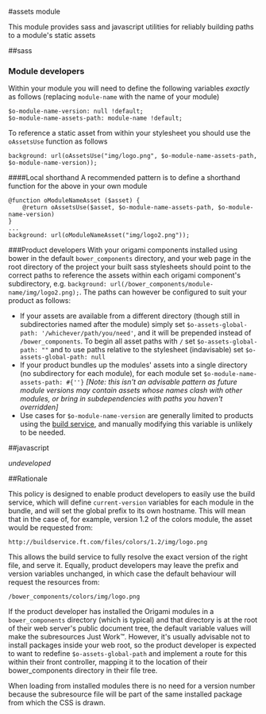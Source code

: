 #assets module

This module provides sass and javascript utilities for reliably building paths to a module's static assets

##sass

### Module developers

Within your module you will need to define the following variables *exactly* as follows (replacing `module-name` with the name of your module)

	$o-module-name-version: null !default;
	$o-module-name-assets-path: module-name !default;

To reference a static asset from within your stylesheet you should use the `oAssetsUse` function as follows

	background: url(oAssetsUse("img/logo.png", $o-module-name-assets-path, $o-module-name-version));

####Local shorthand
A recommended pattern is to define a shorthand function for the above in your own module

    @function oModuleNameAsset ($asset) {
        @return oAssetsUse($asset, $o-module-name-assets-path, $o-module-name-version)
    }
	...
	background: url(oModuleNameAsset("img/logo2.png"));

###Product developers
With your origami components installed using bower in the default `bower_components` directory, and your web page in the root directory of the project your built sass stylesheets should point to the correct paths to reference the assets within each origami component's subdirectory, e.g. `background: url(/bower_components/module-name/img/logo2.png);`. The paths can however be configured to suit your product as follows:

* If your assets are available from a different directory (though still in subdirectories named after the module) simply set `$o-assets-global-path: '/whichever/path/you/need'`, and it will be prepended instead of `/bower_components`. To begin all asset paths with `/` set `$o-assets-global-path: ""` and to use paths relative to the stylesheet (indavisable) set `$o-assets-global-path: null` 
* If your product bundles up the modules' assets into a single directory (no subdirectory for each module), for each module set `$o-module-name-assets-path: #{''}` *\[Note: this isn't an advisable pattern as future module versions may contain assets whose names clash with other modules, or bring in subdependencies with paths you haven't overridden\]*
* Use cases for `$o-module-name-version` are generally limited to products using the [build service](http://financial-times.github.io/ft-origami/docs/build-service/), and manually modifying this variable is unlikely to be needed.

##javascript

*undeveloped*

##Rationale

This policy is designed to enable product developers to easily use the build service, which will define `current-version` variables for each module in the bundle, and will set the global prefix to its own hostname. This will mean that in the case of, for example, version 1.2 of the colors module, the asset would be requested from:

	http://buildservice.ft.com/files/colors/1.2/img/logo.png

This allows the build service to fully resolve the exact version of the right file, and serve it.  Equally, product developers may leave the prefix and version variables unchanged, in which case the default behaviour will request the resources from:

	/bower_components/colors/img/logo.png

If the product developer has installed the Origami modules in a `bower_components` directory (which is typical) and that directory is at the root of their web server's public document tree, the default variable values will make the subresources Just Work&trade;.  However, it's usually advisable not to install packages inside your web root, so the product developer is expected to want to redefine `$o-assets-global-path` and implement a route for this within their front controller, mapping it to the location of their bower_components directory in their file tree.

When loading from installed modules there is no need for a version number because the subresource file will be part of the same installed package from which the CSS is drawn.